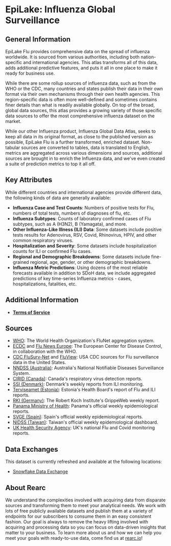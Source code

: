 # EpiLake: Influenza Global Surveillance

## General Information

EpiLake Flu provides comprehensive data on the spread of influenza worldwide. It is sourced from various authorities, including both nation-specific and international agencies. This atlas transforms all of this data, adds additional predictive features, and puts it all in one place to make it ready for business use.

While there are some rollup sources of influenza data, such as from the WHO or the CDC, many countries and states publish their data in their own format via their own mechanisms through their own health agencies. This region-specific data is often more well-defined and sometimes contains finer details than what is readily available globally. On top of the broad, global data sources, this atlas provides a growing variety of those specific data sources to offer the most comprehensive influenza dataset on the market.

While our other Influenza product, Influenza Global Data Atlas, seeks to keep all data in its original format, as close to the published version as possible, EpiLake Flu is a further transformed, enriched dataset. Non-tabular sources are converted to tables, data is translated to English, metrics are aggregated across various dimensions and sources, additional sources are brought in to enrich the Influenza data, and we've even created a suite of prediction metrics to top it all off.

## Key Attributes

While different countries and international agencies provide different data, the following kinds of data are generally
available:

- **Influenza Case and Test Counts**: Numbers of positive tests for Flu, numbers of total tests, numbers of diagnoses of
  flu, etc.
- **Influenza Subtypes**: Counts of laboratory confirmed cases of Flu subtypes, such as A (H3N2), B (Yamagata), and
  more.
- **Other Influenza-Like Illness (ILI) Data**: Some datasets include positive tests results for Adenovirus, RSV, Covid,
  Rhinovirus, HPIV, and other common respiratory viruses.
- **Hospitalization and Severity**: Some datasets include hospitalization counts for ILI or confirmed Flu cases.
- **Regional and Demographic Breakdowns**: Some datasets include fine-grained regional, age, gender, or other
  demographic breakdowns.
- **Influenza Metric Predictions**: Using dozens of the most reliable forecasts available in addition to SDoH data, we include aggregated predictions of key time-series Influenza metrics - cases, hospitalizations, fatalities, etc.

## Additional Information

- **[Terms of Service](https://rearc-data-public-assets.s3.amazonaws.com/Rearc_Data_DSA.pdf)**

## Sources

- [WHO](https://www.who.int/tools/flunet): The World Health Organization's FluNet aggregation system.
- [ECDC](https://www.ecdc.europa.eu/en/about-us/partnerships-and-networks/disease-and-laboratory-networks/eisn)
  and [Flu News Europe](https://flunewseurope.org/): The European Center for Disease Control, in collaboration with the
  WHO.
- [CDC FluSurv-Net](https://www.cdc.gov/flu/weekly/influenza-hospitalization-surveillance.htm)
  and [FluView](https://gis.cdc.gov/grasp/fluview/fluportaldashboard.html): USA CDC sources for Flu surveillance data in
  the United States.
- [NNDSS (Australia)](https://www.health.gov.au/our-work/nndss): Australia's National Notifiable Diseases Surveillance
  System.
- [CIRID (Canada)](https://www.canada.ca/en/public-health/services/surveillance/respiratory-virus-detections-canada.html):
  Canada's respiratory virus detection reports.
- [SSI (Denmark)](https://en.ssi.dk/surveillance-and-preparedness/surveillance-in-denmark/annual-reports-on-disease-incidence/influenza-2022-2023):
  Denmark's weekly reports from ILI monitoring.
- [Terviseamet (Estonia)](https://www.terviseamet.ee/et/nakkushaigused/tervishoiutootajale/nakkushaigustesse-haigestumine/gripp-ja-gripilaadsetesse):
  Estonia's Health Board's report of Flu and ILI reports.
- [RKI (Germany)](https://edoc.rki.de/handle/176904/7797/recent-submissions): The Robert Koch Institute's GrippeWeb
  weekly report.
- [Panama Ministry of Health](https://www.minsa.gob.pa/): Panama's official weekly epidemiological reports.
- [SVGE (Spain)](https://vgripe.isciii.es/inicio.do): Spain's official weekly epidemiological reports.
- [NIDSS (Taiwan)](https://nidss.cdc.gov.tw/en/Cdcwnh/CDCWNH01): Taiwan's official weekly epidemiological dashboard.
- [UK Health Security Agency](https://www.gov.uk/government/statistics/national-flu-and-covid-19-surveillance-reports-2023-to-2024-season):
  UK's national Flu and Covid monitoring reports.

## Data Exchanges

This dataset is currently refreshed and available at the following locations:

- [Snowflake Data Exchange](https://www.snowflake.com/datasets/rearc/)

## About Rearc

We understand the complexities involved with acquiring data from disparate sources and transforming them to meet your
analytical needs. We work with lots of free publicly available datasets and publish them at a variety of endpoints for
our subscribers to consume them in an easy consistent fashion. Our goal is always to remove the heavy lifting involved
with acquiring and processing data so you can focus on data-driven insights that matter to your business. To learn more
about us and how we can help you meet your goals with ready-to-use data, come find us at [rearc.io](rearc.io)!
